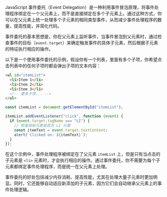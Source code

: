 JavaScript 事件委托（Event Delegation）是一种利用事件冒泡原理，将事件处理程序绑定在一个父元素上，而不是直接绑定在多个子元素上。通过这种方式，你可以在父元素上统一处理多个子元素的相同类型事件，从而减少事件处理程序的数量，提高性能，并简化代码。

事件委托的基本思想是，你在父元素上监听事件，当事件冒泡到父元素时，通过检查事件的目标（`event.target`）来确定触发事件的具体子元素，然后根据子元素的特征执行相应的操作。

以下是一个使用事件委托的示例，假设你有一个列表，里面有多个子项，你希望点击列表中的任何子项时都会弹出子项的文本内容：

```html
<ul id="itemList">
  <li>Item 1</li>
  <li>Item 2</li>
  <li>Item 3</li>
  <!-- 更多子项... -->
</ul>
```

```javascript
const itemList = document.getElementById("itemList");

itemList.addEventListener("click", function (event) {
  if (event.target.tagName === "LI") {
    // 检查目标元素是否为 LI 元素
    const itemText = event.target.textContent;
    alert(`Clicked on: ${itemText}`);
  }
});
```

在这个示例中，事件处理程序被绑定在了父元素 `itemList` 上，但是只有当点击的子元素是 `<li>` 元素时，才会执行相应的操作。通过事件委托，你不需要为每个子元素都绑定事件处理程序，而是统一在父元素上处理。

事件委托的好处包括减少内存消耗、提高性能，尤其在处理大量子元素时更加明显。同时，它还能够自动适应新添加的子元素，因为它们会自动继承父元素上的事件处理逻辑。
